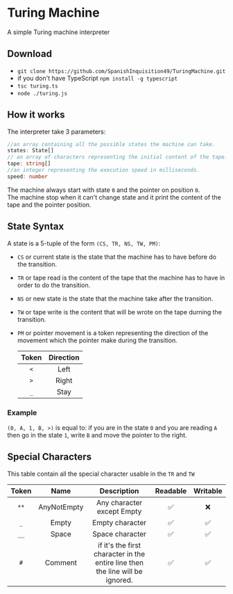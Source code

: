 # Turing Machine

A simple Turing machine interpreter

## Download

* `git clone https://github.com/SpanishInquisition49/TuringMachine.git`
* if you don't have TypeScript `npm install -g typescript`
* `tsc turing.ts`
* `node ./turing.js`

## How it works

The interpreter take 3 parameters:

```TypeScript
//an array containing all the possible states the machine can take.
states: State[]
// an array of characters representing the initial content of the tape.
tape: string[]
//an integer representing the execution speed in milliseconds.
speed: number 
```

The machine always start with state `0` and the pointer on position `0`. <br/>
The machine stop when it can't change state and it print the content of the tape and the pointer position.

## State Syntax

A state is a 5-tuple of the form `(CS, TR, NS, TW, PM)`:
  
* `CS` or current state is the state that the machine has to have before do the transition.
* `TR` or tape read is the content of the tape that the machine has to have in order to do the transition.
* `NS` or new state is the state that the machine take after the transition.
* `TW` or tape write is the content that will be wrote on the tape durning the transition.
* `PM` or pointer movement is a token representing the direction of the movement which the pointer make during the transition.

  |  Token  | Direction |
  |:-------:|:---------:|
  | `<` |   Left    |
  | `>` |   Right   |
  | `_` |   Stay    |

### Example

`(0, A, 1, B, >)` is equal to: if you are in the state `0` and you are reading `A` then go in the state `1`, write `B` and move the pointer to the right.

## Special Characters

This table contain all the special character usable in the `TR` and `TW`

| Token | Name| Description|Readable|Writable|
|:--------:|:-----------:|:------------------------------------------------:|:-:|:-:
| `**` | AnyNotEmpty | Any character except Empty | :white_check_mark: | :x: |
| `_` | Empty | Empty character | :white_check_mark: | :white_check_mark: |
| `__` | Space | Space character | :white_check_mark: | :white_check_mark: |
| `#` | Comment | if it's the first character in the entire line then the line will be ignored. | :white_check_mark: | :white_check_mark: |
